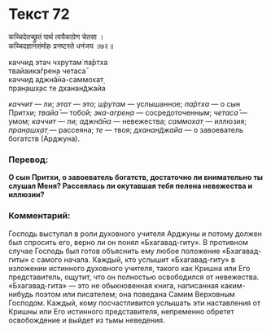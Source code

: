 # Текст 72

कच्चिदेतच्छ्रुतं पार्थ त्वयैकाग्रेण चेतसा ।  
कच्चिदज्ञानसंमोहः प्रनष्टस्ते धनंजय ॥७२॥

каччид этач чхрутам̇ па̄ртха  
твайаика̄грен̣а четаса̄  
каччид аджн̃а̄на-саммохат̣  
пран̣ашх̣ас те дханан̃джайа

_каччит_ — ли; _этат_ — это; _ш́рутам_ — услышанное; _па̄ртха_ — о сын Притхи; _твайа̄_ — тобой; _эка-агрен̣а_ — сосредоточенным; _четаса̄_ — умом; _каччит_ — ли; _аджн̃а̄на_ — невежества; _саммохат̣_ — иллюзия; _пран̣ашх̣ат̣_ — рассеяна; _те_ — твоя; _дханан̃джайа_ — о завоеватель богатств (Арджуна).

### Перевод:

**О сын Притхи, о завоеватель богатств, достаточно ли внимательно ты слушал Меня? Рассеялась ли окутавшая тебя пелена невежества и иллюзии?**

### Комментарий:

Господь выступал в роли духовного учителя Арджуны и потому должен был спросить его, верно ли он понял «Бхагавад-гиту». В противном случае Господь был готов объяснить ему любое положение «Бхагавад-гиты» с самого начала. Каждый, кто услышит «Бхагавад-гиту» в изложении истинного духовного учителя, такого как Кришна или Его представитель, ощутит, что он полностью освободился от невежества. «Бхагавад-гита» — это не обыкновенная книга, написанная каким-нибудь поэтом или писателем; она поведана Самим Верховным Господом. Каждый, кому посчастливится услышать эти наставления от Кришны или Его истинного представителя, непременно обретет освобождение и выйдет из тьмы неведения.